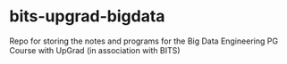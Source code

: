 # bits-upgrad-bigdata
Repo for storing the notes and programs for the Big Data Engineering PG Course with UpGrad (in association with BITS)
